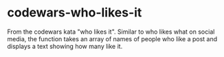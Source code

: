 # codewars-who-likes-it
From the codewars kata "who likes it". Similar to who likes what on social media, the function takes an array of names of people who like a post and displays a text showing how many like it.
